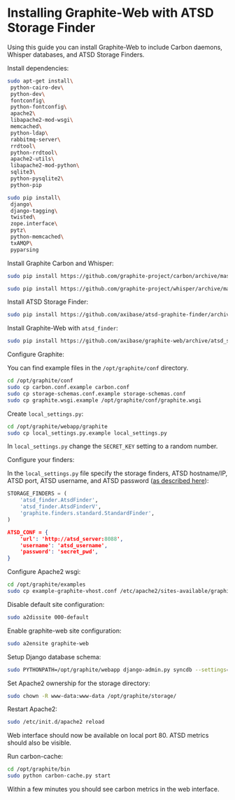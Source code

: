 # Installing Graphite-Web with ATSD Storage Finder

Using this guide you can install Graphite-Web to include Carbon daemons, Whisper databases, and ATSD Storage Finders.

Install dependencies:

```sh
sudo apt-get install\
 python-cairo-dev\
 python-dev\
 fontconfig\
 python-fontconfig\
 apache2\
 libapache2-mod-wsgi\
 memcached\
 python-ldap\
 rabbitmq-server\
 rrdtool\
 python-rrdtool\
 apache2-utils\
 libapache2-mod-python\
 sqlite3\
 python-pysqlite2\
 python-pip
```

```sh
sudo pip install\
 django\
 django-tagging\
 twisted\
 zope.interface\
 pytz\
 python-memcached\
 txAMQP\
 pyparsing
```

Install Graphite Carbon and Whisper:

```sh
sudo pip install https://github.com/graphite-project/carbon/archive/master.zip
```

```sh
sudo pip install https://github.com/graphite-project/whisper/archive/master.zip
```

Install ATSD Storage Finder:

```sh
sudo pip install https://github.com/axibase/atsd-graphite-finder/archive/master.zip
```

Install Graphite-Web with `atsd_finder`:

```sh
sudo pip install https://github.com/axibase/graphite-web/archive/atsd_storage.zip
```

Configure Graphite:

You can find example files in the `/opt/graphite/conf` directory.

```sh
cd /opt/graphite/conf
sudo cp carbon.conf.example carbon.conf
sudo cp storage-schemas.conf.example storage-schemas.conf
sudo cp graphite.wsgi.example /opt/graphite/conf/graphite.wsgi
```

Create `local_settings.py`:

```sh
cd /opt/graphite/webapp/graphite
sudo cp local_settings.py.example local_settings.py
```

In `local_settings.py` change the `SECRET_KEY` setting to a random number.

Configure your finders:

In the `local_settings.py` file specify the storage finders, ATSD hostname/IP, ATSD port, ATSD username, and ATSD password ([as described here](https://axibase.com/products/axibase-time-series-database/writing-data/graphite-format/storage-finder/)):

```python
STORAGE_FINDERS = (
    'atsd_finder.AtsdFinder',
    'atsd_finder.AtsdFinderV',
    'graphite.finders.standard.StandardFinder',
)
```

```json
ATSD_CONF = {
    'url': 'http://atsd_server:8088',
    'username': 'atsd_username',
    'password': 'secret_pwd',
}
```

Configure Apache2 wsgi:

```sh
cd /opt/graphite/examples
sudo cp example-graphite-vhost.conf /etc/apache2/sites-available/graphite-web.conf
```

Disable default site configuration:

```sh
sudo a2dissite 000-default
```

Enable graphite-web site configuration:

```sh
sudo a2ensite graphite-web
```

Setup Django database schema:

```sh
sudo PYTHONPATH=/opt/graphite/webapp django-admin.py syncdb --settings=graphite.settings
```

Set Apache2 ownership for the storage directory:

```sh
sudo chown -R www-data:www-data /opt/graphite/storage/
```

Restart Apache2:

```sh
sudo /etc/init.d/apache2 reload
```

Web interface should now be available on local port 80. ATSD metrics should also be visible.

Run carbon-cache:

```sh
cd /opt/graphite/bin
sudo python carbon-cache.py start
```

Within a few minutes you should see carbon metrics in the web interface.
